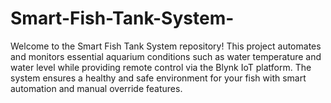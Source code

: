 # Smart-Fish-Tank-System-
Welcome to the Smart Fish Tank System repository! This project automates and monitors essential aquarium conditions such as water temperature and water level while providing remote control via the Blynk IoT platform. The system ensures a healthy and safe environment for your fish with smart automation and manual override features.

